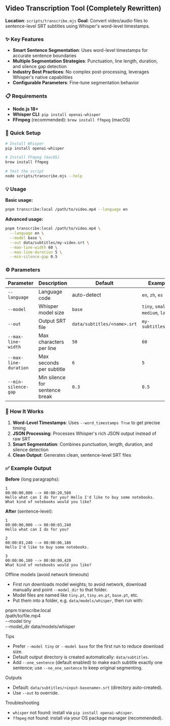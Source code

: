 ## Video Transcription Tool (Completely Rewritten)

**Location**: `scripts/transcribe.mjs`
**Goal**: Convert video/audio files to sentence-level SRT subtitles using Whisper's word-level timestamps.

### ✨ Key Features

- **Smart Sentence Segmentation**: Uses word-level timestamps for accurate sentence boundaries
- **Multiple Segmentation Strategies**: Punctuation, line length, duration, and silence gap detection
- **Industry Best Practices**: No complex post-processing, leverages Whisper's native capabilities
- **Configurable Parameters**: Fine-tune segmentation behavior

### 📋 Requirements

- **Node.js 18+**
- **Whisper CLI**: `pip install openai-whisper`
- **FFmpeg** (recommended): `brew install ffmpeg` (macOS)

### 🚀 Quick Setup

```bash
# Install Whisper
pip install openai-whisper

# Install FFmpeg (macOS)
brew install ffmpeg

# Test the script
node scripts/transcribe.mjs --help
```

### 💡 Usage

**Basic usage:**

```bash
pnpm transcribe:local /path/to/video.mp4 --language en
```

**Advanced usage:**

```bash
pnpm transcribe:local /path/to/video.mp4 \
  --language en \
  --model base \
  --out data/subtitles/my-video.srt \
  --max-line-width 60 \
  --max-line-duration 5 \
  --min-silence-gap 0.5
```

### ⚙️ Parameters

| Parameter             | Description                    | Default                     | Example                            |
| --------------------- | ------------------------------ | --------------------------- | ---------------------------------- |
| `--language`          | Language code                  | auto-detect                 | `en`, `zh`, `es`                   |
| `--model`             | Whisper model size             | `base`                      | `tiny`, `small`, `medium`, `large` |
| `--out`               | Output SRT file                | `data/subtitles/<name>.srt` | `my-subtitles.srt`                 |
| `--max-line-width`    | Max characters per line        | `50`                        | `60`                               |
| `--max-line-duration` | Max seconds per subtitle       | `6`                         | `5`                                |
| `--min-silence-gap`   | Min silence for sentence break | `0.3`                       | `0.5`                              |

### 🎯 How It Works

1. **Word-Level Timestamps**: Uses `--word_timestamps True` to get precise timing
2. **JSON Processing**: Processes Whisper's rich JSON output instead of raw SRT
3. **Smart Segmentation**: Combines punctuation, length, duration, and silence detection
4. **Clean Output**: Generates clean, sentence-level SRT files

### ✅ Example Output

**Before** (long paragraphs):

```
1
00:00:00,000 --> 00:00:20,580
Hello what can I do for you? Hello I'd like to buy some notebooks. What kind of notebooks would you like?
```

**After** (sentence-level):

```
1
00:00:00,000 --> 00:00:03,240
Hello what can I do for you?

2
00:00:03,240 --> 00:00:06,180
Hello I'd like to buy some notebooks.

3
00:00:06,180 --> 00:00:09,420
What kind of notebooks would you like?
```

Offline models (avoid network timeouts)

- First run downloads model weights; to avoid network, download manually and point `--model_dir` to that folder.
- Model files are named like `tiny.pt`, `tiny.en.pt`, `base.pt`, etc.
- Put them into a folder, e.g. `data/models/whisper`, then run with:

pnpm transcribe:local \
 /path/to/file.mp4 \
 --model tiny \
 --model_dir data/models/whisper

Tips

- Prefer `--model tiny` or `--model base` for the first run to reduce download size.
- Default output directory is created automatically: `data/subtitles`.
- Add `--one_sentence` (default enabled) to make each subtitle exactly one sentence; use `--no_one_sentence` to keep original segmenting.

Outputs

- Default: `data/subtitles/<input-basename>.srt` (directory auto-created).
- Use `--out` to override.

Troubleshooting

- `whisper` not found: install via `pip install openai-whisper`.
- `ffmpeg` not found: install via your OS package manager (recommended).
